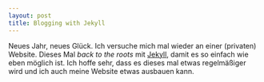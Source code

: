 ```yaml
---
layout: post
title: Blogging with Jekyll
---
```

Neues Jahr, neues Glück. Ich versuche mich mal wieder an einer (privaten) Website. Dieses Mal *back to the roots* mit [Jekyll](http://), damit es so einfach wie eben möglich ist. Ich hoffe sehr, dass es dieses mal etwas regelmäßiger wird und ich auch meine Website etwas ausbauen kann.
